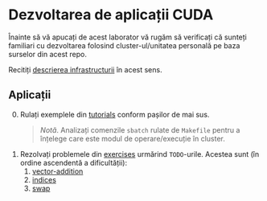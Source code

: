 # Dezvoltarea de aplicații CUDA

Înainte să vă apucați de acest laborator vă rugăm să verificați că sunteți
familiari cu dezvoltarea folosind cluster-ul/unitatea personală pe baza
surselor din acest repo.

Recitiți [descrierea infrastructurii](../README.md) în acest sens.

## Aplicații

0. Rulați exemplele din [tutorials](tutorials/) conform pașilor de mai sus.
   > *Notă*. Analizați comenzile `sbatch` rulate de `Makefile` pentru a
    înțelege care este modul de operare/execuție în cluster.
1. Rezolvați problemele din [exercises](exercises/) urmărind `TODO`-urile.
  Acestea sunt (în ordine ascendentă a dificultății):
    1. [vector-addition](exercises/vector-addition/)
    2. [indices](exercises/indices/)
    3. [swap](exercises/swap/)
